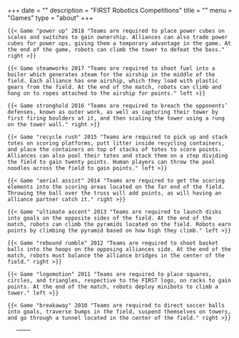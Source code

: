 +++
date = ""
description = "FIRST Robotics Competitions"
title = ""
menu = "Games"
type = "about"
+++

<table border="0" style="margin: 20px">
  <thead>
    <tr>
      <th></th>
      <th></th>
    </tr>
  </thead>
  <tbody>

    {{< Game "power up" 2018 "Teams are required to place power cubes on scales and switches to gain ownership. Alliances can also trade power cubes for power ups, giving them a temporary advantage in the game. At the end of the game, robots can climb the tower to defeat the boss." right >}}

    {{< Game steamworks 2017 "Teams are required to shoot fuel into a boiler which generates steam for the airship in the middle of the field. Each alliance has one airship, which they load with plastic gears from the field. At the end of the match, robots can climb and hang on to ropes attached to the airship for points." left >}}

    {{< Game stronghold 2016 "Teams are required to breach the opponents’ defenses, known as outer work, as well as capturing their tower by first firing boulders at it, and then scaling the tower using a rung on the tower wall." right >}}

    {{< Game "recycle rush" 2015 "Teams are required to pick up and stack totes on scoring platforms, putt litter inside recycling containers, and place the containers on top of stacks of totes to score points. Alliances can also pool their totes and stack them on a step dividing the field to gain twenty points. Human players can throw the pool noodles across the field to gain points." left >}}

    {{< Game "aerial assist" 2014 "Teams are required to get the scoring elements into the scoring areas located on the far end of the field. Throwing the ball over the truss will add points, as will having an alliance partner catch it." right >}}

    {{< Game "ultimate ascent" 2013 "Teams are required to launch disks into goals on the opposite sides of the field. At the end of the match, robots can climb the pyramids located on the field. Robots earn points by climbing the pyramid based on how high they climb." left >}}

    {{< Game "rebound rumble" 2012 "Teams are required to shoot basket balls into the hoops on the opposing alliances side. At the end of the match, robots must balance the alliance bridges in the center of the field." right >}}

    {{< Game "logomotion" 2011 "Teams are required to place squares, circles, and triangles, respective to the FIRST logo, on racks to gain points. At the end of the match, robots deploy minibots to climb a tower." left >}}

    {{< Game "breakaway" 2010 "Teams are required to direct soccer balls into goals, traverse bumps in the field, suspend themselves on towers, and go through a tunnel located in the center of the field." right >}}

  </tbody>
</table>

</table>
